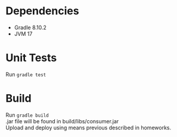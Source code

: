 # Dependencies 
- Gradle 8.10.2
- JVM 17

# Unit Tests
Run `gradle test`

# Build 
Run `gradle build`  
.jar file will be found in build/libs/consumer.jar  
Upload and deploy using means previous described in homeworks.  